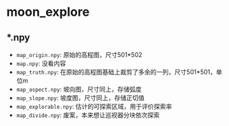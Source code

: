 # moon_explore

## *.npy

- `map_origin.npy`: 原始的高程图，尺寸501*502
- `map.npy`: 没看内容
- `map_truth.npy`: 在原始的高程图基础上裁剪了多余的一列，尺寸501*501，单位m
- `map_aspect.npy`: 坡向图，尺寸同上，存储弧度
- `map_slope.npy`: 坡度图，尺寸同上，存储正切值
- `map_explorable.npy`: 估计的可探索区域，用于评价探索率
- `map_divide.npy`: 废案，本来想让巡视器分块依次探索